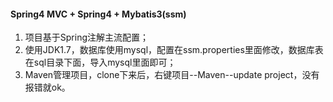 #### Spring4 MVC + Spring4 + Mybatis3(ssm)

1. 项目基于Spring注解主流配置；
2. 使用JDK1.7，数据库使用mysql，配置在ssm.properties里面修改，数据库表在sql目录下面，导入mysql里面即可；
3. Maven管理项目，clone下来后，右键项目--Maven--update project，没有报错就ok。
